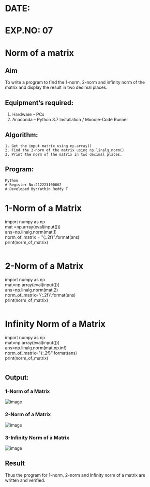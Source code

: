# DATE:
# EXP.NO: 07
# Norm of a matrix
## Aim
To write a program to find the 1-norm, 2-norm and infinity norm of the matrix and display the result in two decimal places.
## Equipment’s required:
1.	Hardware – PCs
2.	Anaconda – Python 3.7 Installation / Moodle-Code Runner
## Algorithm:
	1. Get the input matrix using np.array()   
    2. Find the 2-norm of the matrix using np.linalg.norm()
	3. Print the norm of the matrix in two decimal places.
## Program:
```
Python
# Register No:212223100062
# Developed By:Yathin Reddy T
```
# 1-Norm of a Matrix
import numpy as np</br>
mat =np.array(eval(input()))</br>
ans=np.linalg.norm(mat,1)</br>
norm_of_matrix = "{:.2f}".format(ans)</br>
print(norm_of_matrix)</br>
```
```
# 2-Norm of a Matrix

import numpy as np</br>
mat=np.array(eval(input()))</br>
ans=np.linalg.norm(mat,2)</br>
norm_of_matrix='{:.2f}'.format(ans)</br>
print(norm_of_matrix)</br>

```
```
# Infinity Norm of a Matrix


import numpy as np</br>
mat=np.array(eval(input()))</br>
ans=np.linalg.norm(mat,np.inf)</br>
norm_of_matrix="{:.2f}".format(ans)</br>
print(norm_of_matrix)</br>
```
```
## Output:
### 1-Norm of a Matrix

![image](https://github.com/user-attachments/assets/3121573e-9686-4d64-8e68-9f142be4b11d)

### 2-Norm of a Matrix

![image](https://github.com/user-attachments/assets/0a4c01ae-1f82-4b81-84b5-bc89026d1386)

### 3-Infinity Norm of a Matrix
![image](https://github.com/user-attachments/assets/d6a856ef-c792-4362-a85c-9abd45fb9702)

## Result
Thus the program for 1-norm, 2-norm and Infinity norm of a matrix are written and verified.
